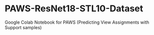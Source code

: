 # PAWS-ResNet18-STL10-Dataset
Google Colab Notebook for PAWS (Predicting View Assignments with Support samples)
